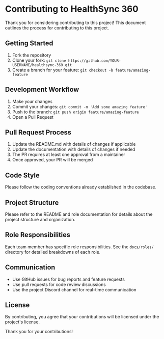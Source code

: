# Contributing to HealthSync 360

Thank you for considering contributing to this project! This document outlines the process for contributing to this project.

## Getting Started

1. Fork the repository
2. Clone your fork: `git clone https://github.com/YOUR-USERNAME/healthsync-360.git`
3. Create a branch for your feature: `git checkout -b feature/amazing-feature`

## Development Workflow

1. Make your changes
2. Commit your changes: `git commit -m 'Add some amazing feature'`
3. Push to the branch: `git push origin feature/amazing-feature`
4. Open a Pull Request

## Pull Request Process

1. Update the README.md with details of changes if applicable
2. Update the documentation with details of changes if needed
3. The PR requires at least one approval from a maintainer
4. Once approved, your PR will be merged

## Code Style

Please follow the coding conventions already established in the codebase.

## Project Structure

Please refer to the README and role documentation for details about the project structure and organization.

## Role Responsibilities

Each team member has specific role responsibilities. See the `docs/roles/` directory for detailed breakdowns of each role.

## Communication

- Use GitHub issues for bug reports and feature requests
- Use pull requests for code review discussions
- Use the project Discord channel for real-time communication

## License

By contributing, you agree that your contributions will be licensed under the project's license.

Thank you for your contributions!